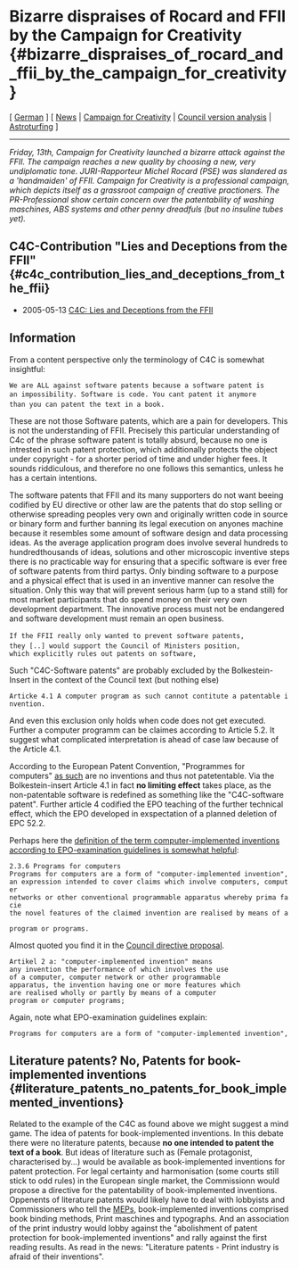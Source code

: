 # Bizarre dispraises of Rocard and FFII by the Campaign for Creativity {#bizarre_dispraises_of_rocard_and_ffii_by_the_campaign_for_creativity}

\[ [ German](C4C050513De "wikilink") \] \[ [
News](SwpatcninoEn "wikilink") \| [ Campaign for
Creativity](CampaignForCreativityEn "wikilink") \| [Council version
analysis](http://swpat.ffii.org/papers/europarl0309/cons0401/ "wikilink")
\| [Astroturfing](http://en.wikipedia.org/wiki/Astroturfing "wikilink")
\]

------------------------------------------------------------------------

*Friday, 13th, Campaign for Creativity launched a bizarre attack against
the FFII. The campaign reaches a new quality by choosing a new, very
undiplomatic tone. JURI-Rapporteur Michel Rocard (PSE) was slandered as
a \'handmaiden\' of FFII. Campaign for Creativity is a professional
campaign, which depicts itself as a grassroot campaign of creative
practioners. The PR-Professional show certain concern over the
patentability of washing maschines, ABS systems and other penny
dreadfuls (but no insuline tubes yet).*

## C4C-Contribution \"Lies and Deceptions from the FFII\" {#c4c_contribution_lies_and_deceptions_from_the_ffii}

-   2005-05-13 [C4C: Lies and Deceptions from the
    FFII](http://europeansoftwarepatents.blogspot.com/2005/05/lies-and-deceptions-from-ffii.html "wikilink")

## Information

From a content perspective only the terminology of C4C is somewhat
insightful:

`We are ALL against software patents because a software patent is `\
`an impossibility. Software is code. You cant patent it anymore `\
`than you can patent the text in a book.`

These are not those Software patents, which are a pain for developers.
This is not the understanding of FFII. Precisely this particular
understanding of C4c of the phrase software patent is totally absurd,
because no one is intrested in such patent protection, which
additionally protects the object under copyright - for a shorter period
of time and under higher fees. It sounds riddiculous, and therefore no
one follows this semantics, unless he has a certain intentions.

The software patents that FFII and its many supporters do not want
beeing codified by EU directive or other law are the patents that do
stop selling or otherwise spreading peoples very own and originally
written code in source or binary form and further banning its legal
execution on anyones machine because it resembles some amount of
software design and data processing ideas. As the average application
program does involve several hundreds to hundredthousands of ideas,
solutions and other microscopic inventive steps there is no practicable
way for ensuring that a specific software is ever free of software
patents from third partys. Only binding software to a purpose and a
physical effect that is used in an inventive manner can resolve the
situation. Only this way that will prevent serious harm (up to a stand
still) for most market participants that do spend money on their very
own development department. The innovative process must not be
endangered and software development must remain an open business.

`If the FFII really only wanted to prevent software patents, `\
`they [..] would support the Council of Ministers position,`\
`which explicitly rules out patents on software, `

Such \"C4C-Software patents\" are probably excluded by the
Bolkestein-Insert in the context of the Council text (but nothing else)

`Articke 4.1 A computer program as such cannot contitute a patentable invention.`

And even this exclusion only holds when code does not get executed.
Further a computer programm can be claimes according to Article 5.2. It
suggest what complicated interpretation is ahead of case law because of
the Article 4.1.

According to the European Patent Convention, \"Programmes for
computers\" [ as such](AssuchEn "wikilink") are no inventions and thus
not patetentable. Via the Bolkestein-insert Article 4.1 in fact **no
limiting effect** takes place, as the non-patentable software is
redefined as something like the \"C4C-software patent\". Further article
4 codified the EPO teaching of the further technical effect, which the
EPO developed in exspectation of a planned deletion of EPC 52.2.

Perhaps here the [definition of the term computer-implemented inventions
according to EPO-examination guidelines is somewhat
helpful](http://www.european-patent-office.org/legal/gui_lines/e/c_iv_2_3_6.htm "wikilink"):

`2.3.6 Programs for computers`\
`Programs for computers are a form of "computer-implemented invention",`\
`an expression intended to cover claims which involve computers, computer`\
`networks or other conventional programmable apparatus whereby prima facie`\
`the novel features of the claimed invention are realised by means of a `\
`program or programs. `

Almost quoted you find it in the [Council directive
proposal](http://register.consilium.eu.int/pdf/en/04/st11/st11979-re01.en04.pdf "wikilink").

`Artikel 2 a: "computer-implemented invention" means`\
`any invention the performance of which involves the use `\
`of a computer, computer network or other programmable `\
`apparatus, the invention having one or more features which `\
`are realised wholly or partly by means of a computer`\
`program or computer programs;`

Again, note what EPO-examination guidelines explain:

`Programs for computers are a form of "computer-implemented invention",`

## Literature patents? No, Patents for book-implemented inventions {#literature_patents_no_patents_for_book_implemented_inventions}

Related to the example of the C4C as found above we might suggest a mind
game. The idea of patents for book-implemented inventions. In this
debate there were no literature patents, because **no one intended to
patent the text of a book**. But ideas of literature such as (Female
protagonist, characterised by\...) would be available as
book-implemented inventions for patent protection. For legal certainty
and harmonisation (some courts still stick to odd rules) in the European
single market, the Commissionn would propose a directive for the
patentability of book-implemented inventions. Oppenents of literature
patents would likely have to deal with lobbyists and Commissioners who
tell the [MEPs](MEPs "wikilink"), book-implemented inventions comprised
book binding methods, Print maschines and typographs. And an association
of the print industry would lobby against the \"abolishment of patent
protection for book-implemented inventions\" and rally against the first
reading results. As read in the news: \"Literature patents - Print
industry is afraid of their inventions\".
